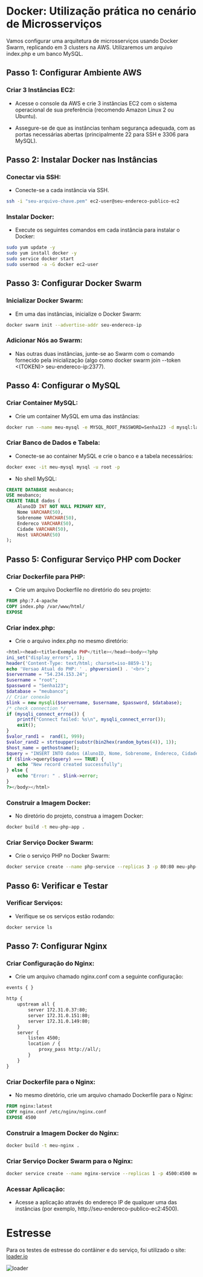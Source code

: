 # Docker: Utilização prática no cenário de Microsserviços

Vamos configurar uma arquitetura de microsserviços usando Docker Swarm, replicando em 3 clusters na AWS. Utilizaremos um arquivo index.php e um banco MySQL.

## Passo 1: Configurar Ambiente AWS

### Criar 3 Instâncias EC2:

- Acesse o console da AWS e crie 3 instâncias EC2 com o sistema operacional de sua preferência (recomendo Amazon Linux 2 ou Ubuntu).

- Assegure-se de que as instâncias tenham segurança adequada, com as portas necessárias abertas (principalmente 22 para SSH e 3306 para MySQL).

## Passo 2: Instalar Docker nas Instâncias

### Conectar via SSH:

- Conecte-se a cada instância via SSH.

```bash
ssh -i "seu-arquivo-chave.pem" ec2-user@seu-endereco-publico-ec2
```

### Instalar Docker:

- Execute os seguintes comandos em cada instância para instalar o Docker:

```bash
sudo yum update -y
sudo yum install docker -y
sudo service docker start
sudo usermod -a -G docker ec2-user
```

## Passo 3: Configurar Docker Swarm

### Inicializar Docker Swarm:

- Em uma das instâncias, inicialize o Docker Swarm:

```bash
docker swarm init --advertise-addr seu-endereco-ip
```

### Adicionar Nós ao Swarm:

- Nas outras duas instâncias, junte-se ao Swarm com o comando fornecido pela inicialização (algo como docker swarm join --token <(TOKEN)> seu-endereco-ip:2377).

## Passo 4: Configurar o MySQL

### Criar Container MySQL:

- Crie um container MySQL em uma das instâncias:

```bash
docker run --name meu-mysql -e MYSQL_ROOT_PASSWORD=Senha123 -d mysql:latest
```

### Criar Banco de Dados e Tabela:

- Conecte-se ao container MySQL e crie o banco e a tabela necessários:

```bash
docker exec -it meu-mysql mysql -u root -p
```

- No shell MySQL:

```sql
CREATE DATABASE meubanco;
USE meubanco;
CREATE TABLE dados (
    AlunoID INT NOT NULL PRIMARY KEY,
    Nome VARCHAR(50),
    Sobrenome VARCHAR(50),
    Endereco VARCHAR(50),
    Cidade VARCHAR(50),
    Host VARCHAR(50)
);
```

## Passo 5: Configurar Serviço PHP com Docker

### Criar Dockerfile para PHP:

- Crie um arquivo Dockerfile no diretório do seu projeto:

```dockerfile
FROM php:7.4-apache
COPY index.php /var/www/html/
EXPOSE
```

### Criar index.php:

- Crie o arquivo index.php no mesmo diretório:

```php
<html><head><title>Exemplo PHP</title></head><body><?php
ini_set("display_errors", 1);
header('Content-Type: text/html; charset=iso-8859-1');
echo 'Versao Atual do PHP: ' . phpversion() . '<br>';
$servername = "54.234.153.24";
$username = "root";
$password = "Senha123";
$database = "meubanco";
// Criar conexão
$link = new mysqli($servername, $username, $password, $database);
/* check connection */
if (mysqli_connect_errno()) {
    printf("Connect failed: %s\n", mysqli_connect_error());
    exit();
}
$valor_rand1 =  rand(1, 999);
$valor_rand2 = strtoupper(substr(bin2hex(random_bytes(4)), 1));
$host_name = gethostname();
$query = "INSERT INTO dados (AlunoID, Nome, Sobrenome, Endereco, Cidade, Host) VALUES ('$valor_rand1' , '$valor_rand2', '$valor_rand2', '$valor_rand2', '$valor_rand2','$host_name')";
if ($link->query($query) === TRUE) {
    echo "New record created successfully";
} else {
    echo "Error: " . $link->error;
}
?></body></html>
```

### Construir a Imagem Docker:

- No diretório do projeto, construa a imagem Docker:

```bash
docker build -t meu-php-app .
```

### Criar Serviço Docker Swarm:

- Crie o serviço PHP no Docker Swarm:

```bash
docker service create --name php-service --replicas 3 -p 80:80 meu-php-app
```

## Passo 6: Verificar e Testar

### Verificar Serviços:

- Verifique se os serviços estão rodando:

```bash
docker service ls
```

## Passo 7: Configurar Nginx

### Criar Configuração do Nginx:

- Crie um arquivo chamado nginx.conf com a seguinte configuração:

```dockerfile
events { }

http {
    upstream all {
        server 172.31.0.37:80;
        server 172.31.0.151:80;
        server 172.31.0.149:80;
    }
    server {
        listen 4500;
        location / {
            proxy_pass http://all/;
        }
    }
}
```

### Criar Dockerfile para o Nginx:

- No mesmo diretório, crie um arquivo chamado Dockerfile para o Nginx:

```dockerfile
FROM nginx:latest
COPY nginx.conf /etc/nginx/nginx.conf
EXPOSE 4500
```

### Construir a Imagem Docker do Nginx:

```bash
docker build -t meu-nginx .
```

### Criar Serviço Docker Swarm para o Nginx:

```bash
docker service create --name nginx-service --replicas 1 -p 4500:4500 meu-nginx
```

### Acessar Aplicação:

- Acesse a aplicação através do endereço IP de qualquer uma das instâncias (por exemplo, http://seu-endereco-publico-ec2:4500).

# Estresse

Para os testes de estresse do contâiner e do serviço, foi utilizado o site: [loader.io](https://loader.io/)

![loader]()
